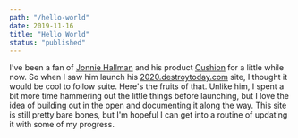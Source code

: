 ```yaml
---
path: "/hello-world"
date: 2019-11-16
title: "Hello World"
status: "published"
---
```


I've been a fan of [Jonnie Hallman](https://twitter.com/destroytoday) and his product [Cushion](https://cushionapp.com) for a little while now. So when I saw him launch his [2020.destroytoday.com](http://2020.destroytoday.com/) site, I thought it would be cool to follow suite. Here's the fruits of that. Unlike him, I spent a bit more time hammering out the little things before launching, but I love the idea of building out in the open and documenting it along the way. This site is still pretty bare bones, but I'm hopeful I can get into a routine of updating it with some of my progress. 
